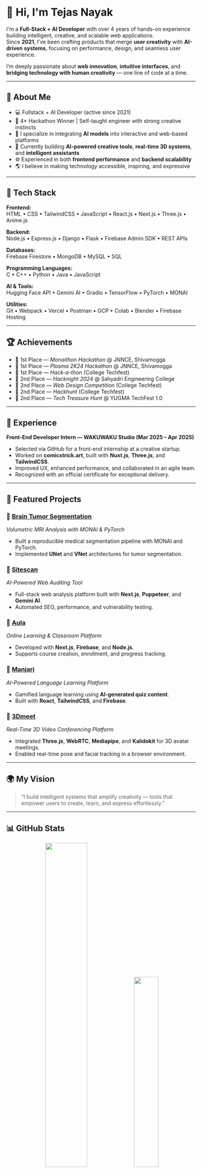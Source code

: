 # 👋 Hi, I'm Tejas Nayak

I'm a **Full-Stack + AI Developer** with over 4 years of hands-on experience building intelligent, creative, and scalable web applications.  
Since **2021**, I’ve been crafting products that merge **user creativity** with **AI-driven systems**, focusing on performance, design, and seamless user experience.

I’m deeply passionate about **web innovation**, **intuitive interfaces**, and **bridging technology with human creativity** — one line of code at a time.

---

## 🧠 About Me
- 💻 Fullstack + AI Developer (active since 2021)  
- 🧩 4× Hackathon Winner | Self-taught engineer with strong creative instincts  
- 🧠 I specialize in integrating **AI models** into interactive and web-based platforms  
- 🔭 Currently building **AI-powered creative tools**, **real-time 3D systems**, and **intelligent assistants**  
- ⚙️ Experienced in both **frontend performance** and **backend scalability**  
- 🌎 I believe in making technology accessible, inspiring, and expressive  

---

## 🧰 Tech Stack

**Frontend:**  
HTML • CSS • TailwindCSS • JavaScript • React.js • Next.js • Three.js • Anime.js  

**Backend:**  
Node.js • Express.js • Django • Flask • Firebase Admin SDK • REST APIs  

**Databases:**  
Firebase Firestore • MongoDB • MySQL • SQL  

**Programming Languages:**  
C • C++ • Python • Java • JavaScript  

**AI & Tools:**  
Hugging Face API • Gemini AI • Gradio • TensorFlow • PyTorch • MONAI  

**Utilities:**  
Git • Webpack • Vercel • Postman • GCP • Colab • Blender • Firebase Hosting  

---

## 🏆 Achievements
- 🥇 1st Place — *Monaithon Hackathon* @ JNNCE, Shivamogga  
- 🥇 1st Place — *Plasma 2K24 Hackathon* @ JNNCE, Shivamogga  
- 🥇 1st Place — *Hack-a-thon* (College Techfest)  
- 🥈 2nd Place — *Hacknight 2024* @ Sahyadri Engineering College  
- 🥈 2nd Place — *Web Design Competition* (College Techfest)  
- 🥈 2nd Place — *Hackhunt* (College Techfest)  
- 🥈 2nd Place — *Tech Treasure Hunt* @ YUGMA TechFest 1.0  

---

## 💼 Experience

**Front-End Developer Intern — WAKUWAKU Studio (Mar 2025 – Apr 2025)**  
- Selected via GitHub for a front-end internship at a creative startup.  
- Worked on **comicstrick.art**, built with **Nuxt.js**, **Three.js**, and **TailwindCSS**.  
- Improved UX, enhanced performance, and collaborated in an agile team.  
- Recognized with an official certificate for exceptional delivery.

---

## 🚀 Featured Projects

### 🔹 [Brain Tumor Segmentation](https://github.com/tejasnayak25/brain-tumor-segmentation)
*Volumetric MRI Analysis with MONAI & PyTorch*  
- Built a reproducible medical segmentation pipeline with MONAI and PyTorch.  
- Implemented **UNet** and **VNet** architectures for tumor segmentation.  

### 🔹 [Sitescan](https://github.com/tejasnayak25/sitescan)
*AI-Powered Web Auditing Tool*  
- Full-stack web analysis platform built with **Next.js**, **Puppeteer**, and **Gemini AI**.  
- Automated SEO, performance, and vulnerability testing.  

### 🔹 [Aula](https://github.com/tejasnayak25/aula)
*Online Learning & Classroom Platform*  
- Developed with **Next.js**, **Firebase**, and **Node.js**.  
- Supports course creation, enrollment, and progress tracking.  

### 🔹 [Manjari](https://github.com/tejasnayak25/manjari)
*AI-Powered Language Learning Platform*  
- Gamified language learning using **AI-generated quiz content**.  
- Built with **React**, **TailwindCSS**, and **Firebase**.  

### 🔹 [3Dmeet](https://github.com/tejasnayak25/3dmeet)
*Real-Time 3D Video Conferencing Platform*  
- Integrated **Three.js**, **WebRTC**, **Mediapipe**, and **Kalidokit** for 3D avatar meetings.  
- Enabled real-time pose and facial tracking in a browser environment.  

---

## 🌍 My Vision
> “I build intelligent systems that amplify creativity — tools that empower users to create, learn, and express effortlessly.”

---

## 📊 GitHub Stats
<div align="center">
  <img src="https://github-readme-stats.vercel.app/api?username=tejasnayak25&show_icons=true&theme=tokyonight&hide_border=true&count_private=true" width="47%" />
  <img src="https://github-readme-stats.vercel.app/api/top-langs/?username=tejasnayak25&layout=compact&theme=tokyonight&hide_border=true" width="36%" />
  <img src="https://streak-stats.demolab.com?user=tejasnayak25&theme=tokyonight&hide_border=true" width="70%" />
</div>

---

## 🌐 Connect With Me
<p align="left">
  <a href="https://tejasnayak25.github.io/portfolio" target="_blank"><img src="https://img.shields.io/badge/Portfolio-%23000000.svg?&style=for-the-badge&logo=vercel&logoColor=white" alt="Portfolio"/></a>
  <a href="https://www.linkedin.com/in/tejas-nayak-3110a7220/" target="_blank"><img src="https://img.shields.io/badge/LinkedIn-%230A66C2.svg?&style=for-the-badge&logo=linkedin&logoColor=white" alt="LinkedIn"/></a>
  <a href="https://github.com/tejasnayak25" target="_blank"><img src="https://img.shields.io/badge/GitHub-%2312100E.svg?&style=for-the-badge&logo=github&logoColor=white" alt="GitHub"/></a>
  <a href="https://www.kaggle.com/tejasnayak25" target="_blank"><img src="https://img.shields.io/badge/Kaggle-%2320BEFF.svg?&style=for-the-badge&logo=kaggle&logoColor=white" alt="Kaggle"/></a>
</p>

---

⭐ *"Building dreams through technology — empowering creativity since 2021."*
